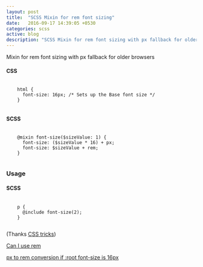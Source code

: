 ```yaml
---
layout: post
title:  "SCSS Mixin for rem font sizing"
date:   2016-09-17 14:39:05 +0530
categories: scss
active: blog
description: "SCSS Mixin for rem font sizing with px fallback for older browsers"
---
```


Mixin for rem font sizing with px fallback for older browsers

#### CSS
<pre>
  <code>
    html {
      font-size: 16px; /* Sets up the Base font size */
    }
  </code>
</pre>

#### SCSS

<pre>
  <code>
    @mixin font-size($sizeValue: 1) {
      font-size: ($sizeValue * 16) + px;
      font-size: $sizeValue + rem;
    }
  </code>
</pre>

### Usage

#### SCSS
<pre>
  <code>
    p {
      @include font-size(2);
    }
  </code>
</pre>

(Thanks <a href="https://css-tricks.com/" target="_blank">CSS tricks</a>)

<a href="http://caniuse.com/#feat=rem" target="_blank">Can I use rem </a>

<a href="http://www.standardista.com/px-to-rem-conversion-if-root-font-size-is-16px/" target="_blank">px to rem conversion if :root font-size is 16px</a>

